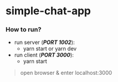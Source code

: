 # simple-chat-app

### How to run?
- run server (_**PORT 1002**_):
  - yarn start or yarn dev
- run client (_**PORT 3000**_):
  - yarn start

> open browser & enter localhost:3000

